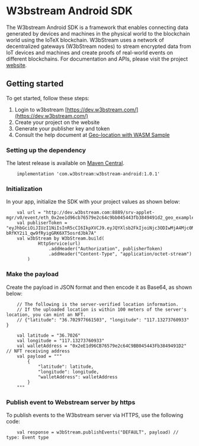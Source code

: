 # W3bstream Android SDK

The W3bstream Android SDK is a framework that enables connecting data generated by devices and machines in the physical world to the blockchain world using the IoTeX blockchain. W3bStream uses a network of decentralized gateways (W3bStream nodes) to stream encrypted data from IoT devices and machines and create proofs of real-world events on different blockchains. For documentation and APIs, please visit the project [website](https://mainnet.w3bstream.com/). 

## Getting started
To get started, follow these steps:
1. Login to w3bstream [https://dev.w3bstream.com/](https://dev.w3bstream.com/)
2. Create your project on the website
3. Generate your publisher key and token
4. Consult the help document at [Geo-location with WASM Sample](https://iotex.larksuite.com/docx/UawQd67JPopjqHxlSZmuV9HjsEh)

### Setting up the dependency
The latest release is available on [Maven Central](https://search.maven.org/artifact/com.w3bstream/w3bstream-android/1.0/aar).

```
    implementation 'com.w3bstream:w3bstream-android:1.0.1'
```

### Initialization
In your app, initialize the SDK with your project values as shown below:
```
    val url = "http://dev.w3bstream.com:8889/srv-applet-mgr/v0/event/eth_0x2ee1d96cb76579e2c64c9bb045443fb3849491d2_geo_example_claim_nft"
    val publiserToken = "eyJhbGciOiJIUzI1NiIsInR5cCI6IkpXVCJ9.eyJQYXlsb2FkIjoiNjc3ODIwMjA4Mjc0MDIyNCIsImlzcyI6InczYnN0cmVhbSJ9.sN9pPsoRP-bRfKY2i1_qw9fRyigGRK6XT5osrdJbk7A"
    val w3bStream by W3bStream.build(
            HttpService(url)
                .addHeader("Authorization", publisherToken)
                .addHeader("Content-Type", "application/octet-stream")
        )
```

### Make the payload
Create the payload in JSON format and then encode it as Base64, as shown below:
```
    // The following is the server-verified location information.
    // If the uploaded location is within 100 meters of the server's location, you can mint an NFT.
    // {"latitude": "36.702977661503", "longitude": "117.13273760933" }

    val latitude = "36.7026"
    val longitude = "117.13273760933"
    val walletAddress = "0x2eE1d96CB76579e2c64C9BB045443Fb3849491D2" // NFT receiving address
    val payload = """
        {
            "latitude": latitude,
            "longitude": longitude,
            "walletAddress": walletAddress
        }
    """
```

### Publish event to Webstream server by https
To publish events to the W3bstream server via HTTPS, use the following code:
```   
    val response = w3bStream.publishEvents("DEFAULT", payload) // type: Event type
```

